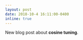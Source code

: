 ```yaml
---
layout: post
date: 2018-10-4 16:11:00-0400
inline: true
---
```


New blog post about **cosine tuning**.
